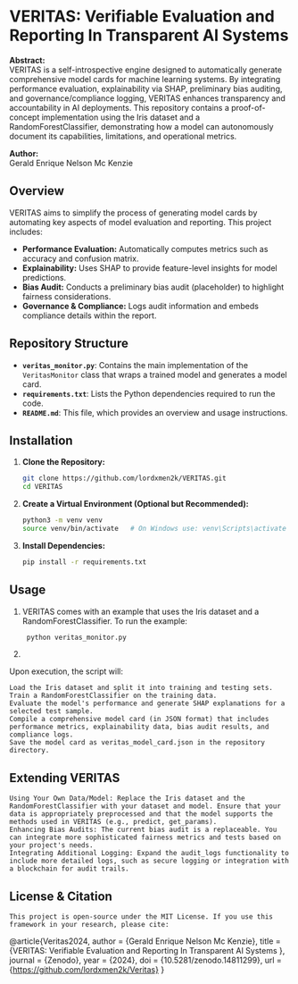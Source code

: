 # VERITAS: Verifiable Evaluation and Reporting In Transparent AI Systems

**Abstract:**  
VERITAS is a self-introspective engine designed to automatically generate comprehensive model cards for machine learning systems. By integrating performance evaluation, explainability via SHAP, preliminary bias auditing, and governance/compliance logging, VERITAS enhances transparency and accountability in AI deployments. This repository contains a proof-of-concept implementation using the Iris dataset and a RandomForestClassifier, demonstrating how a model can autonomously document its capabilities, limitations, and operational metrics.

**Author:**  
Gerald Enrique Nelson Mc Kenzie


## Overview

VERITAS aims to simplify the process of generating model cards by automating key aspects of model evaluation and reporting. This project includes:
- **Performance Evaluation:** Automatically computes metrics such as accuracy and confusion matrix.
- **Explainability:** Uses SHAP to provide feature-level insights for model predictions.
- **Bias Audit:** Conducts a preliminary bias audit (placeholder) to highlight fairness considerations.
- **Governance & Compliance:** Logs audit information and embeds compliance details within the report.

## Repository Structure

- **`veritas_monitor.py`**: Contains the main implementation of the `VeritasMonitor` class that wraps a trained model and generates a model card.
- **`requirements.txt`**: Lists the Python dependencies required to run the code.
- **`README.md`**: This file, which provides an overview and usage instructions.

## Installation

1. **Clone the Repository:**
   ```bash
   git clone https://github.com/lordxmen2k/VERITAS.git
   cd VERITAS

2. **Create a Virtual Environment (Optional but Recommended):**
    ```bash
    python3 -m venv venv
    source venv/bin/activate   # On Windows use: venv\Scripts\activate

3. **Install Dependencies:**
    ```bash
    pip install -r requirements.txt

## Usage

1. VERITAS comes with an example that uses the Iris dataset and a RandomForestClassifier. To run the example:
   ```bash
    python veritas_monitor.py

2.
Upon execution, the script will:

    Load the Iris dataset and split it into training and testing sets.
    Train a RandomForestClassifier on the training data.
    Evaluate the model's performance and generate SHAP explanations for a selected test sample.
    Compile a comprehensive model card (in JSON format) that includes performance metrics, explainability data, bias audit results, and compliance logs.
    Save the model card as veritas_model_card.json in the repository directory.

## Extending VERITAS

    Using Your Own Data/Model: Replace the Iris dataset and the RandomForestClassifier with your dataset and model. Ensure that your data is appropriately preprocessed and that the model supports the methods used in VERITAS (e.g., predict, get_params).
    Enhancing Bias Audits: The current bias audit is a replaceable. You can integrate more sophisticated fairness metrics and tests based on your project's needs.
    Integrating Additional Logging: Expand the audit_logs functionality to include more detailed logs, such as secure logging or integration with a blockchain for audit trails.    

## License & Citation

    This project is open-source under the MIT License. If you use this framework in your research, please cite:

@article{Veritas2024,
  author = {Gerald Enrique Nelson Mc Kenzie},
  title = {VERITAS: Verifiable Evaluation and Reporting In Transparent AI Systems },
  journal = {Zenodo},
  year = {2024},
  doi = {10.5281/zenodo.14811299},
  url = {https://github.com/lordxmen2k/Veritas}
}
